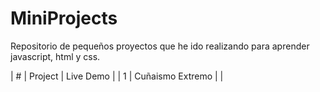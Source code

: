 # MiniProjects
Repositorio de pequeños proyectos que he ido realizando para aprender javascript, html y css.

| # | Project  | Live Demo  |
| 1 |  Cuñaismo Extremo  |   |

